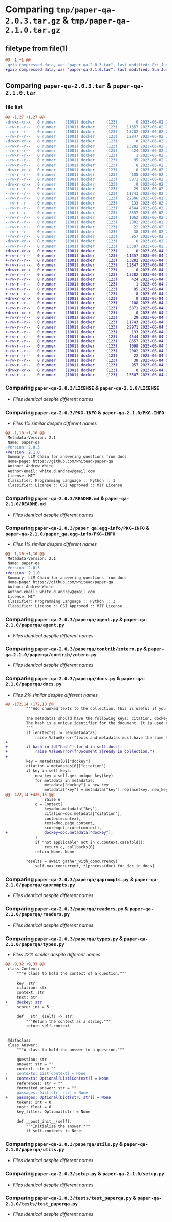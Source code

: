 # Comparing `tmp/paper-qa-2.0.3.tar.gz` & `tmp/paper-qa-2.1.0.tar.gz`

## filetype from file(1)

```diff
@@ -1 +1 @@
-gzip compressed data, was "paper-qa-2.0.3.tar", last modified: Fri Jun  2 20:24:12 2023, max compression
+gzip compressed data, was "paper-qa-2.1.0.tar", last modified: Sun Jun  4 01:29:31 2023, max compression
```

## Comparing `paper-qa-2.0.3.tar` & `paper-qa-2.1.0.tar`

### file list

```diff
@@ -1,27 +1,27 @@
-drwxr-xr-x   0 runner    (1001) docker     (123)        0 2023-06-02 20:24:12.469730 paper-qa-2.0.3/
--rw-r--r--   0 runner    (1001) docker     (123)    11357 2023-06-02 20:23:34.000000 paper-qa-2.0.3/LICENSE
--rw-r--r--   0 runner    (1001) docker     (123)    13282 2023-06-02 20:24:12.469730 paper-qa-2.0.3/PKG-INFO
--rw-r--r--   0 runner    (1001) docker     (123)    12847 2023-06-02 20:23:34.000000 paper-qa-2.0.3/README.md
-drwxr-xr-x   0 runner    (1001) docker     (123)        0 2023-06-02 20:24:12.465730 paper-qa-2.0.3/paper_qa.egg-info/
--rw-r--r--   0 runner    (1001) docker     (123)    13282 2023-06-02 20:24:12.000000 paper-qa-2.0.3/paper_qa.egg-info/PKG-INFO
--rw-r--r--   0 runner    (1001) docker     (123)      424 2023-06-02 20:24:12.000000 paper-qa-2.0.3/paper_qa.egg-info/SOURCES.txt
--rw-r--r--   0 runner    (1001) docker     (123)        1 2023-06-02 20:24:12.000000 paper-qa-2.0.3/paper_qa.egg-info/dependency_links.txt
--rw-r--r--   0 runner    (1001) docker     (123)       95 2023-06-02 20:24:12.000000 paper-qa-2.0.3/paper_qa.egg-info/requires.txt
--rw-r--r--   0 runner    (1001) docker     (123)        8 2023-06-02 20:24:12.000000 paper-qa-2.0.3/paper_qa.egg-info/top_level.txt
-drwxr-xr-x   0 runner    (1001) docker     (123)        0 2023-06-02 20:24:12.469730 paper-qa-2.0.3/paperqa/
--rw-r--r--   0 runner    (1001) docker     (123)      108 2023-06-02 20:23:34.000000 paper-qa-2.0.3/paperqa/__init__.py
--rw-r--r--   0 runner    (1001) docker     (123)     5871 2023-06-02 20:23:34.000000 paper-qa-2.0.3/paperqa/agent.py
-drwxr-xr-x   0 runner    (1001) docker     (123)        0 2023-06-02 20:24:12.469730 paper-qa-2.0.3/paperqa/contrib/
--rw-r--r--   0 runner    (1001) docker     (123)       29 2023-06-02 20:23:34.000000 paper-qa-2.0.3/paperqa/contrib/__init__.py
--rw-r--r--   0 runner    (1001) docker     (123)    11743 2023-06-02 20:23:34.000000 paper-qa-2.0.3/paperqa/contrib/zotero.py
--rw-r--r--   0 runner    (1001) docker     (123)    22806 2023-06-02 20:23:34.000000 paper-qa-2.0.3/paperqa/docs.py
--rw-r--r--   0 runner    (1001) docker     (123)      133 2023-06-02 20:23:34.000000 paper-qa-2.0.3/paperqa/paths.py
--rw-r--r--   0 runner    (1001) docker     (123)     4544 2023-06-02 20:23:34.000000 paper-qa-2.0.3/paperqa/qaprompts.py
--rw-r--r--   0 runner    (1001) docker     (123)     8557 2023-06-02 20:23:34.000000 paper-qa-2.0.3/paperqa/readers.py
--rw-r--r--   0 runner    (1001) docker     (123)     1062 2023-06-02 20:23:34.000000 paper-qa-2.0.3/paperqa/types.py
--rw-r--r--   0 runner    (1001) docker     (123)     2002 2023-06-02 20:23:34.000000 paper-qa-2.0.3/paperqa/utils.py
--rw-r--r--   0 runner    (1001) docker     (123)       22 2023-06-02 20:23:34.000000 paper-qa-2.0.3/paperqa/version.py
--rw-r--r--   0 runner    (1001) docker     (123)       38 2023-06-02 20:24:12.469730 paper-qa-2.0.3/setup.cfg
--rw-r--r--   0 runner    (1001) docker     (123)      957 2023-06-02 20:23:34.000000 paper-qa-2.0.3/setup.py
-drwxr-xr-x   0 runner    (1001) docker     (123)        0 2023-06-02 20:24:12.469730 paper-qa-2.0.3/tests/
--rw-r--r--   0 runner    (1001) docker     (123)    15587 2023-06-02 20:23:34.000000 paper-qa-2.0.3/tests/test_paperqa.py
+drwxr-xr-x   0 runner    (1001) docker     (123)        0 2023-06-04 01:29:31.464349 paper-qa-2.1.0/
+-rw-r--r--   0 runner    (1001) docker     (123)    11357 2023-06-04 01:28:55.000000 paper-qa-2.1.0/LICENSE
+-rw-r--r--   0 runner    (1001) docker     (123)    13282 2023-06-04 01:29:31.464349 paper-qa-2.1.0/PKG-INFO
+-rw-r--r--   0 runner    (1001) docker     (123)    12847 2023-06-04 01:28:55.000000 paper-qa-2.1.0/README.md
+drwxr-xr-x   0 runner    (1001) docker     (123)        0 2023-06-04 01:29:31.460349 paper-qa-2.1.0/paper_qa.egg-info/
+-rw-r--r--   0 runner    (1001) docker     (123)    13282 2023-06-04 01:29:31.000000 paper-qa-2.1.0/paper_qa.egg-info/PKG-INFO
+-rw-r--r--   0 runner    (1001) docker     (123)      424 2023-06-04 01:29:31.000000 paper-qa-2.1.0/paper_qa.egg-info/SOURCES.txt
+-rw-r--r--   0 runner    (1001) docker     (123)        1 2023-06-04 01:29:31.000000 paper-qa-2.1.0/paper_qa.egg-info/dependency_links.txt
+-rw-r--r--   0 runner    (1001) docker     (123)       95 2023-06-04 01:29:31.000000 paper-qa-2.1.0/paper_qa.egg-info/requires.txt
+-rw-r--r--   0 runner    (1001) docker     (123)        8 2023-06-04 01:29:31.000000 paper-qa-2.1.0/paper_qa.egg-info/top_level.txt
+drwxr-xr-x   0 runner    (1001) docker     (123)        0 2023-06-04 01:29:31.460349 paper-qa-2.1.0/paperqa/
+-rw-r--r--   0 runner    (1001) docker     (123)      108 2023-06-04 01:28:55.000000 paper-qa-2.1.0/paperqa/__init__.py
+-rw-r--r--   0 runner    (1001) docker     (123)     5871 2023-06-04 01:28:55.000000 paper-qa-2.1.0/paperqa/agent.py
+drwxr-xr-x   0 runner    (1001) docker     (123)        0 2023-06-04 01:29:31.464349 paper-qa-2.1.0/paperqa/contrib/
+-rw-r--r--   0 runner    (1001) docker     (123)       29 2023-06-04 01:28:55.000000 paper-qa-2.1.0/paperqa/contrib/__init__.py
+-rw-r--r--   0 runner    (1001) docker     (123)    11743 2023-06-04 01:28:55.000000 paper-qa-2.1.0/paperqa/contrib/zotero.py
+-rw-r--r--   0 runner    (1001) docker     (123)    22971 2023-06-04 01:28:55.000000 paper-qa-2.1.0/paperqa/docs.py
+-rw-r--r--   0 runner    (1001) docker     (123)      133 2023-06-04 01:28:55.000000 paper-qa-2.1.0/paperqa/paths.py
+-rw-r--r--   0 runner    (1001) docker     (123)     4544 2023-06-04 01:28:55.000000 paper-qa-2.1.0/paperqa/qaprompts.py
+-rw-r--r--   0 runner    (1001) docker     (123)     8557 2023-06-04 01:28:55.000000 paper-qa-2.1.0/paperqa/readers.py
+-rw-r--r--   0 runner    (1001) docker     (123)     1098 2023-06-04 01:28:55.000000 paper-qa-2.1.0/paperqa/types.py
+-rw-r--r--   0 runner    (1001) docker     (123)     2002 2023-06-04 01:28:55.000000 paper-qa-2.1.0/paperqa/utils.py
+-rw-r--r--   0 runner    (1001) docker     (123)       22 2023-06-04 01:28:55.000000 paper-qa-2.1.0/paperqa/version.py
+-rw-r--r--   0 runner    (1001) docker     (123)       38 2023-06-04 01:29:31.464349 paper-qa-2.1.0/setup.cfg
+-rw-r--r--   0 runner    (1001) docker     (123)      957 2023-06-04 01:28:55.000000 paper-qa-2.1.0/setup.py
+drwxr-xr-x   0 runner    (1001) docker     (123)        0 2023-06-04 01:29:31.464349 paper-qa-2.1.0/tests/
+-rw-r--r--   0 runner    (1001) docker     (123)    15587 2023-06-04 01:28:55.000000 paper-qa-2.1.0/tests/test_paperqa.py
```

### Comparing `paper-qa-2.0.3/LICENSE` & `paper-qa-2.1.0/LICENSE`

 * *Files identical despite different names*

### Comparing `paper-qa-2.0.3/PKG-INFO` & `paper-qa-2.1.0/PKG-INFO`

 * *Files 1% similar despite different names*

```diff
@@ -1,10 +1,10 @@
 Metadata-Version: 2.1
 Name: paper-qa
-Version: 2.0.3
+Version: 2.1.0
 Summary: LLM Chain for answering questions from docs 
 Home-page: https://github.com/whitead/paper-qa
 Author: Andrew White
 Author-email: white.d.andrew@gmail.com
 License: MIT
 Classifier: Programming Language :: Python :: 3
 Classifier: License :: OSI Approved :: MIT License
```

### Comparing `paper-qa-2.0.3/README.md` & `paper-qa-2.1.0/README.md`

 * *Files identical despite different names*

### Comparing `paper-qa-2.0.3/paper_qa.egg-info/PKG-INFO` & `paper-qa-2.1.0/paper_qa.egg-info/PKG-INFO`

 * *Files 1% similar despite different names*

```diff
@@ -1,10 +1,10 @@
 Metadata-Version: 2.1
 Name: paper-qa
-Version: 2.0.3
+Version: 2.1.0
 Summary: LLM Chain for answering questions from docs 
 Home-page: https://github.com/whitead/paper-qa
 Author: Andrew White
 Author-email: white.d.andrew@gmail.com
 License: MIT
 Classifier: Programming Language :: Python :: 3
 Classifier: License :: OSI Approved :: MIT License
```

### Comparing `paper-qa-2.0.3/paperqa/agent.py` & `paper-qa-2.1.0/paperqa/agent.py`

 * *Files identical despite different names*

### Comparing `paper-qa-2.0.3/paperqa/contrib/zotero.py` & `paper-qa-2.1.0/paperqa/contrib/zotero.py`

 * *Files identical despite different names*

### Comparing `paper-qa-2.0.3/paperqa/docs.py` & `paper-qa-2.1.0/paperqa/docs.py`

 * *Files 2% similar despite different names*

```diff
@@ -172,14 +172,18 @@
         """Add chunked texts to the collection. This is useful if you have already chunked the texts yourself.
 
         The metadatas should have the following keys: citation, dockey (same as key arg), and key (unique key for each chunk).
         The hash is a unique identifier for the document. It is used to check if the document has already been added.
         """
         if len(texts) != len(metadatas):
             raise ValueError("texts and metadatas must have the same length.")
+
+        if hash in [d["hash"] for d in self.docs]:
+            raise ValueError(f"Document already in collection.")
+
         key = metadatas[0]["dockey"]
         citation = metadatas[0]["citation"]
         if key in self.keys:
             new_key = self.get_unique_key(key)
             for metadata in metadatas:
                 metadata["dockey"] = new_key
                 metadata["key"] = metadata["key"].replace(key, new_key)
@@ -422,14 +426,15 @@
                 raise e
             c = Context(
                 key=doc.metadata["key"],
                 citation=doc.metadata["citation"],
                 context=context,
                 text=doc.page_content,
                 score=get_score(context),
+                dockey=doc.metadata["dockey"],
             )
             if "not applicable" not in c.context.casefold():
                 return c, callbacks[0]
             return None, None
 
         results = await gather_with_concurrency(
             self.max_concurrent, *[process(doc) for doc in docs]
```

### Comparing `paper-qa-2.0.3/paperqa/qaprompts.py` & `paper-qa-2.1.0/paperqa/qaprompts.py`

 * *Files identical despite different names*

### Comparing `paper-qa-2.0.3/paperqa/readers.py` & `paper-qa-2.1.0/paperqa/readers.py`

 * *Files identical despite different names*

### Comparing `paper-qa-2.0.3/paperqa/types.py` & `paper-qa-2.1.0/paperqa/types.py`

 * *Files 22% similar despite different names*

```diff
@@ -9,32 +9,33 @@
 class Context:
     """A class to hold the context of a question."""
 
     key: str
     citation: str
     context: str
     text: str
+    dockey: str
     score: int = 5
 
     def __str__(self) -> str:
         """Return the context as a string."""
         return self.context
 
 
 @dataclass
 class Answer:
     """A class to hold the answer to a question."""
 
     question: str
     answer: str = ""
     context: str = ""
-    contexts: List[Context] = None
+    contexts: Optional[List[Context]] = None
     references: str = ""
     formatted_answer: str = ""
-    passages: Dict[str, str] = None
+    passages: Optional[Dict[str, str]] = None
     tokens: int = 0
     cost: float = 0
     key_filter: Optional[str] = None
 
     def __post_init__(self):
         """Initialize the answer."""
         if self.contexts is None:
```

### Comparing `paper-qa-2.0.3/paperqa/utils.py` & `paper-qa-2.1.0/paperqa/utils.py`

 * *Files identical despite different names*

### Comparing `paper-qa-2.0.3/setup.py` & `paper-qa-2.1.0/setup.py`

 * *Files identical despite different names*

### Comparing `paper-qa-2.0.3/tests/test_paperqa.py` & `paper-qa-2.1.0/tests/test_paperqa.py`

 * *Files identical despite different names*

